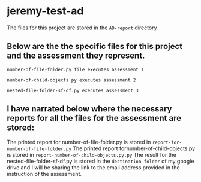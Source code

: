 # jeremy-test-ad

The files for this project are stored in the `AD-report` directory

## Below are the the specific files for this project and the assessment they represent.

`number-of-file-folder.py file executes assessment 1`

`number-of-child-objects.py executes assessment 2`

`nested-file-folder-sf-df.py executes assessment 3`

## I have narrated below  where the necessary reports for all the files for the assessment are stored:

The printed report for number-of-file-folder.py is stored in `report-for-number-of-file-folder.py`
The printed report fornumber-of-child-objects.py is stored in `report-number-of-child-objects.py.py`
The result for the nested-file-folder-sf-df.py is stored in the `destination folder` of my google drive and I will be sharing the link to the email address provided in the instruction of the assessment.